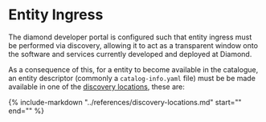 # Entity Ingress

<!--start--contents-->

The diamond developer portal is configured such that entity ingress must be performed via discovery, allowing it to act as a transparent window onto the software and services currently developed and deployed at Diamond.

As a consequence of this, for a entity to become available in the catalogue, an entity descriptor (commonly a `catalog-info.yaml` file) must be be made available in one of the [discovery locations](../references/discovery-locations.md), these are:

{%
    include-markdown "../references/discovery-locations.md"
    start="<!--start--locations-->"
    end="<!--end--locations-->"
%}

<!--end--contents-->
